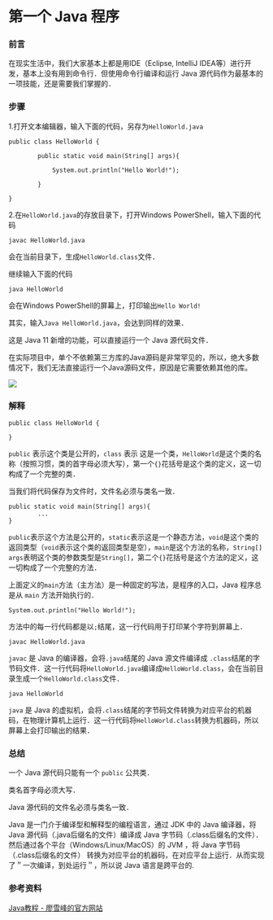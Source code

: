 # 第一个 Java 程序

### 前言

在现实生活中，我们大家基本上都是用IDE（Eclipse, IntelliJ IDEA等）进行开发，基本上没有用到命令行．但使用命令行编译和运行 Java 源代码作为最基本的一项技能，还是需要我们掌握的．

### 步骤

1.打开文本编辑器，输入下面的代码，另存为`HelloWorld.java`

```text
public class HelloWorld {

        public static void main(String[] args){

            System.out.println("Hello World!");

        }

}
```

2.在`HelloWorld.java`的存放目录下，打开Windows PowerShell，输入下面的代码

```text
javac HelloWorld.java
```

会在当前目录下，生成`HelloWorld.class`文件．

继续输入下面的代码

```text
java HelloWorld
```

会在Windows PowerShell的屏幕上，打印输出`Hello World!`

其实，输入`Java HelloWorld.java`，会达到同样的效果．

这是 Java 11 新增的功能，可以直接运行一个 Java 源代码文件．

在实际项目中，单个不依赖第三方库的Java源码是非常罕见的，所以，绝大多数情况下，我们无法直接运行一个Java源码文件，原因是它需要依赖其他的库。

![](https://netdisc.jianrry.com/images/hello-world.png)

### 解释

```text
public class HelloWorld {

}
```

`public` 表示这个类是公开的，`class` 表示 这是一个类，`HelloWorld`是这个类的名称（按照习惯，类的首字母必须大写），第一个`{}`花括号是这个类的定义，这一切构成了一个完整的类．

当我们将代码保存为文件时，文件名必须与类名一致．

```text
public static void main(String[] args){
        ...
}
```

`public`表示这个方法是公开的，`static`表示这是一个静态方法，`void`是这个类的返回类型（`void`表示这个类的返回类型是空），`main`是这个方法的名称，`String[] args`表明这个类的参数类型是`String[]`，第二个`{}`花括号是这个方法的定义，这一切构成了一个完整的方法．

上面定义的`main`方法（主方法）是一种固定的写法，是程序的入口，Java 程序总是从 `main` 方法开始执行的．

```text
System.out.println("Hello World!");
```

方法中的每一行代码都是以`;`结尾，这一行代码用于打印某个字符到屏幕上．

```text
javac HelloWorld.java
```

`javac` 是 Java 的编译器，会将`.java`结尾的 Java 源文件编译成 `.class`结尾的字节码文件．这一行代码将`HelloWorld.java`编译成`HelloWorld.class`，会在当前目录生成一个`HelloWorld.class`文件．

```text
java HelloWorld
```

`java` 是 Java 的虚拟机，会将`.class`结尾的字节码文件转换为对应平台的机器码，在物理计算机上运行．这一行代码将`HelloWorld.class`转换为机器码，所以屏幕上会打印输出的结果．

### 总结

一个 Java 源代码只能有一个 `public` 公共类．

类名首字母必须大写．

Java 源代码的文件名必须与类名一致．

Java 是一门介于编译型和解释型的编程语言，通过 JDK 中的 Java 编译器，将 Java 源代码（.java后缀名的文件）编译成 Java 字节码（.class后缀名的文件）．然后通过各个平台（Windows/Linux/MacOS）的 JVM ，将 Java 字节码（.class后缀名的文件） 转换为对应平台的机器码，在对应平台上运行．从而实现了＂一次编译，到处运行＂，所以说 Java 语言是跨平台的.

### 参考资料

[Java教程 - 廖雪峰的官方网站](https://www.liaoxuefeng.com/wiki/1252599548343744)

